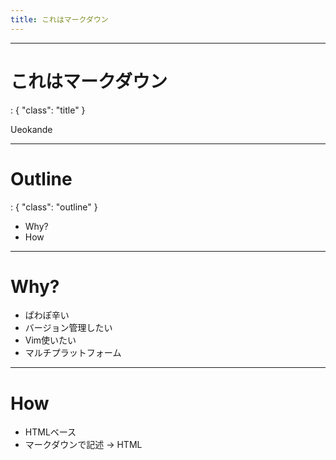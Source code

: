 ```yaml
---
title: これはマークダウン
---
```


---
# これはマークダウン
: { "class": "title" }


Ueokande

---
# Outline
: { "class": "outline" }


- Why?
- How

---
# Why?

- ぱわぽ辛い
- バージョン管理したい
- Vim使いたい
- マルチプラットフォーム

---
# How

- HTMLベース
- マークダウンで記述 → HTML
